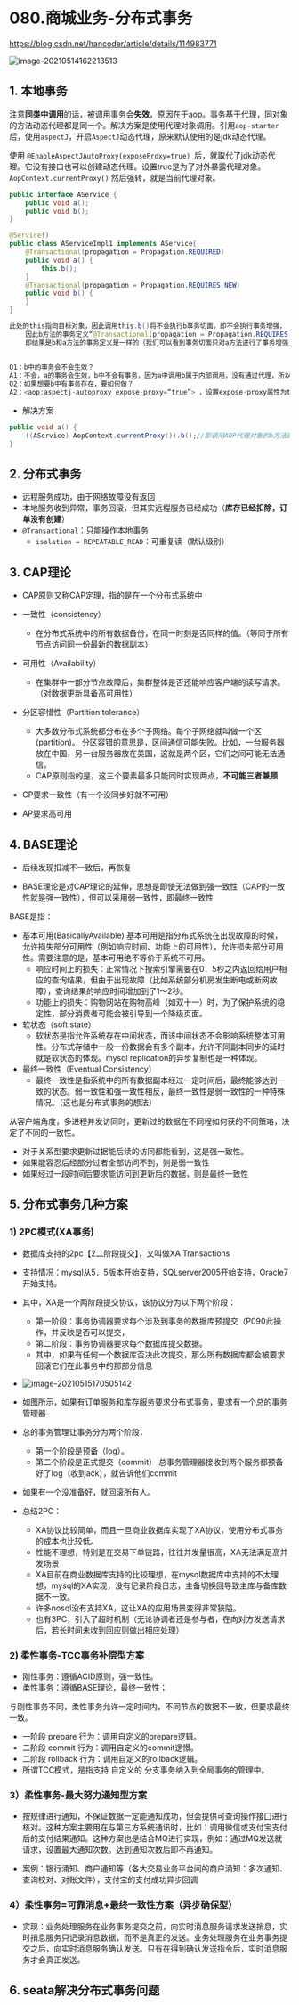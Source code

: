 # 080.商城业务-分布式事务

https://blog.csdn.net/hancoder/article/details/114983771

![image-20210514162213513](https://raw.githubusercontent.com/TWDH/Leetcode-From-Zero/pictures/img/image-20210514162213513.png)

## 1. 本地事务

注意**同类中调用**的话，被调用事务会**失效**，原因在于aop。事务基于代理，同对象的方法动态代理都是同一个。解决方案是使用代理对象调用。引用`aop-starter`后，使用`aspectJ`，开启`AspectJ`动态代理，原来默认使用的是jdk动态代理。

使用 `@EnableAspectJAutoProxy(exposeProxy=true) `后，就取代了jdk动态代理。它没有接口也可以创建动态代理。设置true是为了对外暴露代理对象。
`AopContext.currentProxy()` 然后强转，就是当前代理对象。

```java
public interface AService {  
    public void a();  
    public void b();  
}  

@Service()  
public class AServiceImpl1 implements AService{  
    @Transactional(propagation = Propagation.REQUIRED)  
    public void a() {  
        this.b();  
    }  
    @Transactional(propagation = Propagation.REQUIRES_NEW)  
    public void b() {  
    }  
} 

此处的this指向目标对象，因此调用this.b()将不会执行b事务切面，即不会执行事务增强，
    因此b方法的事务定义“@Transactional(propagation = Propagation.REQUIRES_NEW)”将不会实施，
    即结果是b和a方法的事务定义是一样的（我们可以看到事务切面只对a方法进行了事务增强，没有对b方法进行增强）
    
    
Q1：b中的事务会不会生效？
A1：不会，a的事务会生效，b中不会有事务，因为a中调用b属于内部调用，没有通过代理，所以不会有事务产生。
Q2：如果想要b中有事务存在，要如何做？
A2：<aop:aspectj-autoproxy expose-proxy=“true”> ，设置expose-proxy属性为true，将代理暴露出来，使用AopContext.currentProxy()获取当前代理，将this.b()改为((UserService)AopContext.currentProxy()).b()
```

* 解决方案

```java
public void a() {  
    ((AService) AopContext.currentProxy()).b();//即调用AOP代理对象的b方法即可执行事务切面进行事务增强  
} 
```



## 2. 分布式事务

* 远程服务成功，由于网络故障没有返回
* 本地服务收到异常，事务回滚，但其实远程服务已经成功（**库存已经扣除，订单没有创建**）
* `@Transactional`：只能操作本地事务
  * `isolation = REPEATABLE_READ`：可重复读（默认级别）



## 3. CAP理论

- CAP原则又称CAP定理，指的是在一个分布式系统中

- 一致性（consistency）
  - 在分布式系统中的所有数据备份，在同一时刻是否同样的值。（等同于所有节点访问同一份最新的数据副本）
- 可用性（Availability）
  - 在集群中一部分节点故障后，集群整体是否还能响应客户端的读写请求。（对数据更新具备高可用性）
- 分区容惜性（Partition tolerance）
  - 大多数分布式系统都分布在多个子网络。每个子网络就叫做一个区(partition)。
    分区容错的意思是，区间通信可能失败。比如，一台服务器放在中国，另一台服务器放在美国，这就是两个区，它们之间可能无法通信。
  - CAP原则指的是，这三个要素最多只能同时实现两点，**不可能三者兼顾**

- CP要求一致性（有一个没同步好就不可用）
- AP要求高可用



## 4. BASE理论

- 后续发现扣减不一致后，再恢复

- BASE理论是对CAP理论的延伸，思想是即使无法做到强一致性（CAP的一致性就是强一致性），但可以采用弱一致性，即最终一致性


BASE是指：

- 基本可用(BasicallyAvailable)
  基本可用是指分布式系统在出现故障的时候，允许损失部分可用性（例如响应时间、功能上的可用性），允许损失部分可用性。需要注意的是，基本可用绝不等价于系统不可用。
  - 响应时间上的损失：正常情况下搜索引擎需要在0．5秒之内返回给用户相应的查询结果，但由于出现故障（比如系统部分机房发生断电或断网故障），查询结果的响应时间增加到了1～2秒。
  - 功能上的损失：购物网站在购物高峰（如双十一）时，为了保护系统的稳定性，部分消费者可能会被引导到一个降级页面。
- 软状态（soft state）
  - 软状态是指允许系统存在中间状态，而该中间状态不会影响系统整体可用性。分布式存储中一般一份数据会有多个副本，允许不同副本同步的延时就是软状态的体现。mysql replication的异步复制也是一种体现。
- 最终一致性（Eventual Consistency）
  - 最终一致性是指系统中的所有数据副本经过一定时间后，最终能够达到一致的状态。弱一致性和强一致性相反，最终一致性是弱一致性的一种特殊情况。（这也是分布式事务的想法）

从客户端角度，多进程并发访同时，更新过的数据在不同程如何获的不同策珞，决定了不同的一致性。

- 对于关系型要求更新过据能后续的访同都能看到，这是强一致性。
- 如果能容忍后经部分过者全部访问不到，则是弱一致性
- 如果经过一段时间后要求能访问到更新后的数据，则是最终一致性



## 5. 分布式事务几种方案

### 1) 2PC模式(XA事务)

- 数据库支持的2pc【2二阶段提交】，又叫做XA Transactions
- 支持情况：mysql从5．5版本开始支持，SQLserver2005开始支持，Oracle7开始支持。

- 其中，XA是一个两阶段提交协议，该协议分为以下两个阶段：
  - 第一阶段：事务协调器要求每个涉及到事务的数据库预提交（P090此操作，并反映是否可以提交，
  - 第二阶段：事务协调器要求每个数据库提交数据。
  - 其中，如果有任何一个数据库否决此次提交，那么所有数据库都会被要求回滚它们在此事务中的那部分信息
- ![image-20210515170505142](https://raw.githubusercontent.com/TWDH/Leetcode-From-Zero/pictures/img/image-20210515170505142.png)

- 如图所示，如果有订单服务和库存服务要求分布式事务，要求有一个总的事务管理器

- 总的事务管理让事务分为两个阶段，
  - 第一个阶段是预备（log）。
  - 第二个阶段是正式提交（commit）
    总事务管理器接收到两个服务都预备好了log（收到ack），就告诉他们commit
- 如果有一个没准备好，就回滚所有人。

- 总结2PC：
  - XA协议比较简单，而且一旦商业数据库实现了XA协议，使用分布式事务的成本也比较低。
  - 性能不理想，特别是在交易下单链路，往往并发量很高，XA无法满足高并发场景
  - XA目前在商业数据库支持的比较理想，在mysql数据库中支持的不太理想，mysql的XA实现，没有记录阶段日志，主备切换回导致主库与备库数据不一致。
  - 许多nosql没有支持XA，这让XA的应用场景变得非常狭隘。
  - 也有3PC，引入了超时机制（无论协调者还是参与者，在向对方发送请求后，若长时间未收到回应则做出相应处理）



### 2) 柔性事务-TCC事务补偿型方案

- 刚性事务：遵循ACID原则，强一致性。
- 柔性事务：遵循BASE理论，最终一致性；

与刚性事务不同，柔性事务允许一定时间内，不同节点的数据不一致，但要求最终一致。

- 一阶段 prepare 行为：调用自定义的prepare逻辑。
- 二阶段 commit 行为：调用自定义的commit逻憬。
- 二阶段 rollback 行为：调用自定义的rollback逻辑。
- 所谓TCC模式，是指支持 自定义的 分支事务纳入到全局事务的管理中。



### 3）柔性事务-最大努力通知型方案

- 按规律进行通知，不保证数据一定能通知成功，但会提供可查询操作接囗进行核对。这种方案主要用在与第三方系统通讯时，比如：调用微信或支付宝支付后的支付结果通知。这种方案也是结合MQ进行实现，例如：通过MQ发送就请求，设置最大通知次数。达到通知次数后即不再通知。

- 案例：银行涌知、商户通知等（各大交易业务平台间的商户涌知：多次通知、查询校对、对账文件），支付宝的支付成功异步回调



### 4）柔性事务=可靠消息+最终一致性方案（异步确保型）

- 实现：业务处理服务在业务事务提交之前，向实时消息服务请求发送捎息，实时捎息服务只记录消息数据，而不是真正的发送。业务处理服务在业务事务提交之后，向实时消息服务确认发送。只有在得到确认发送指令后，实时消息服务才会真正发送。



## 6. seata解决分布式事务问题













